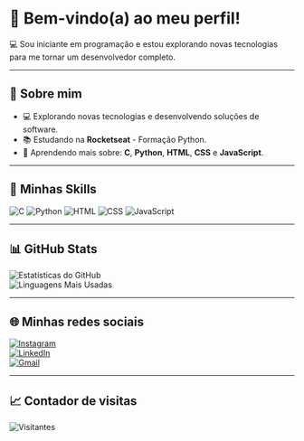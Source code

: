 # 👋 Bem-vindo(a) ao meu perfil!

💻 Sou iniciante em programação e estou explorando novas tecnologias para me tornar um desenvolvedor completo.

---

## 📖 Sobre mim

- 💻 Explorando novas tecnologias e desenvolvendo soluções de software.  
- 📚 Estudando na **Rocketseat** - Formação Python.  
- 🌱 Aprendendo mais sobre: **C**, **Python**, **HTML**, **CSS** e **JavaScript**.

---

## 🚀 Minhas Skills

![C](https://img.shields.io/badge/-C-00599C?style=flat-square&logo=c&logoColor=white)
![Python](https://img.shields.io/badge/-Python-3776AB?style=flat-square&logo=python&logoColor=white)
![HTML](https://img.shields.io/badge/-HTML-E34F26?style=flat-square&logo=html5&logoColor=white)
![CSS](https://img.shields.io/badge/-CSS-1572B6?style=flat-square&logo=css3&logoColor=white)
![JavaScript](https://img.shields.io/badge/-JavaScript-F7DF1E?style=flat-square&logo=javascript&logoColor=black)

---

## 📊 GitHub Stats

![Estatísticas do GitHub](https://github-readme-stats.vercel.app/api?username=anderrosa&show_icons=true&theme=radical)  
![Linguagens Mais Usadas](https://github-readme-stats.vercel.app/api/top-langs/?username=anderrosa&layout=compact&theme=radical)

---

## 🌐 Minhas redes sociais

[![Instagram](https://img.shields.io/badge/-Instagram-E4405F?style=flat-square&logo=instagram&logoColor=white)](https://www.instagram.com/oandersonrosa_)  
[![LinkedIn](https://img.shields.io/badge/-LinkedIn-0077B5?style=flat-square&logo=linkedin&logoColor=white)](https://www.linkedin.com/in/andersonrosadev)  
[![Gmail](https://img.shields.io/badge/-Gmail-D14836?style=flat-square&logo=gmail&logoColor=white)](mailto:andersonrosa.dev@gmail.com)

---

## 📈 Contador de visitas

![Visitantes](https://komarev.com/ghpvc/?username=anderrosa&color=blueviolet&style=flat-square)


<!---
anderrosa/anderrosa is a ✨ special ✨ repository because its `README.md` (this file) appears on your GitHub profile.
You can click the Preview link to take a look at your changes.
--->
